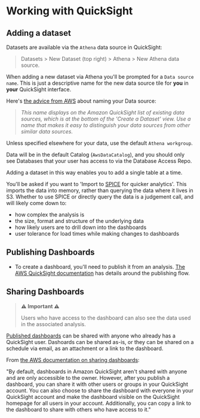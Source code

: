 # Working with QuickSight

## Adding a dataset

Datasets are available via the `Athena` data source in QuickSight:

> Datasets > New Dataset (top right) > Athena > New Athena data source.

When adding a new dataset via Athena you'll be prompted for a `Data source name`.
This is just a descriptive name for the new data source tile for **you** in **your** QuickSight interface.

Here's [the advice from AWS] about naming your Data source:

> _This name displays on the Amazon QuickSight list of existing data sources, which is at the bottom of the 'Create a Dataset' view.
> Use a name that makes it easy to distinguish your data sources from other similar data sources._

Unless specified elsewhere for your data, use the default `Athena workgroup`.

Data will be in the default Catalog (`AwsDataCatalog`), and you should only see Databases that your user has access to via the Database Access Repo.

Adding a dataset in this way enables you to add a single table at a time.

You'll be asked if you want to 'Import to [SPICE] for quicker analytics'.
This imports the data into memory, rather than querying the data where it lives in S3. Whether to use SPICE or directly query the data is a judgement call, and will likely come down to:

- how complex the analysis is
- the size, format and structure of the underlying data
- how likely users are to drill down into the dashboards
- user tolerance for load times while making changes to dashboards

## Publishing Dashboards

- To create a dashboard, you'll need to publish it from an analysis. 
[The AWS QuickSight documentation] has details around the publishing flow.

## Sharing Dashboards

>**⚠️ Important ⚠️**
> 
>Users who have access to the dashboard can also see the data used in the associated analysis.

[Published dashboards](#publishing-dashboards) can be shared with anyone who already has a QuickSight user. 
Dashoards can be shared as-is, or they can be shared on a schedule via email, as an attachment or a link to the dashboard.

From [the AWS documentation on sharing dashboards]:

"By default, dashboards in Amazon QuickSight aren't shared with anyone and are only accessible to the owner.
However, after you publish a dashboard, you can share it with other users or groups in your QuickSight account. 
You can also choose to share the dashboard with everyone in your QuickSight account and make the dashboard visible on the QuickSight homepage for all users in your account. 
Additionally, you can copy a link to the dashboard to share with others who have access to it."

<!-- External links -->

[the advice from AWS]: https://docs.aws.amazon.com/quicksight/latest/user/create-a-data-source.html
[SPICE]: https://docs.aws.amazon.com/quicksight/latest/user/managing-spice-capacity.html
[AWS resources]: https://aws.amazon.com/quicksight/resources/
[AWS example analysis]: https://docs.aws.amazon.com/quicksight/latest/user/example-analysis.html
[The AWS QuickSight documentation]: https://docs.aws.amazon.com/quicksight/latest/user/creating-a-dashboard.html
[the AWS documentation on sharing dashboards]: https://docs.aws.amazon.com/quicksight/latest/user/sharing-a-dashboard.html